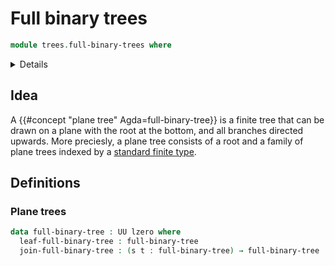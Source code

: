 # Full binary trees

```agda
module trees.full-binary-trees where
```

<details><sumary>Imports</summary>

```agda
open import elementary-number-theory.natural-numbers

open import foundation.empty-types
open import foundation.universe-levels

open import univalent-combinatorics.standard-finite-types
```

</details>

## Idea

A {{#concept "plane tree" Agda=full-binary-tree}} is a finite tree that can be drawn on a plane with the root at the bottom, and all branches directed upwards. More preciesly, a plane tree consists of a root and a family of plane trees indexed by a [standard finite type](univalent-combinatorics.standard-finite-types.md).

## Definitions

### Plane trees

```agda
data full-binary-tree : UU lzero where
  leaf-full-binary-tree : full-binary-tree
  join-full-binary-tree : (s t : full-binary-tree) → full-binary-tree
```
